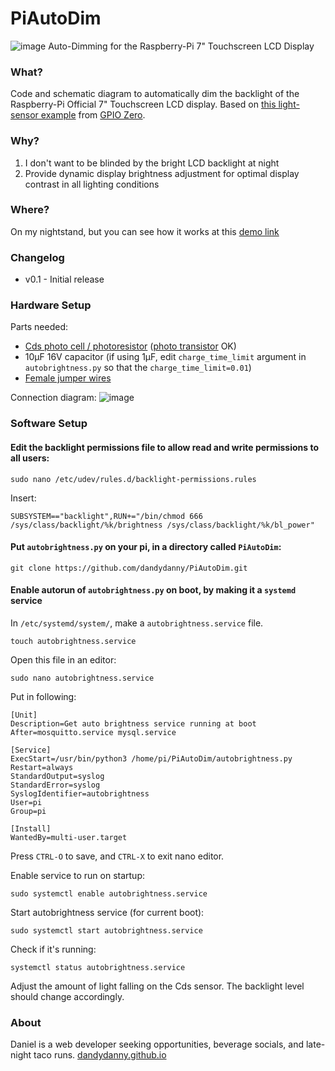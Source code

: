 # PiAutoDim
![image](https://github.com/dandydanny/PiAutoDim/blob/master/screenshot.gif)
Auto-Dimming for the Raspberry-Pi 7" Touchscreen LCD Display

### What?
Code and schematic diagram to automatically dim the backlight of the Raspberry-Pi Official 7" Touchscreen LCD display. Based on [this light-sensor example](https://gpiozero.readthedocs.io/en/stable/recipes.html#light-sensor) from [GPIO Zero](https://www.raspberrypi.org/blog/gpio-zero-a-friendly-python-api-for-physical-computing/).

### Why?
1. I don't want to be blinded by the bright LCD backlight at night
1. Provide dynamic display brightness adjustment for optimal display contrast in all lighting conditions

### Where?
On my nightstand, but you can see how it works at this [demo link](https://twitter.com/dandydanny/status/1020504279797379072)

### Changelog
* v0.1 - Initial release

### Hardware Setup
Parts needed:
* [Cds photo cell / photoresistor](https://www.adafruit.com/product/161) ([photo transistor](https://www.adafruit.com/product/2831) OK)
* 10µF 16V capacitor (if using 1µF, edit `charge_time_limit` argument in `autobrightness.py` so that the `charge_time_limit=0.01`)
* [Female jumper wires](https://www.adafruit.com/product/1951)

Connection diagram:
![image](https://github.com/dandydanny/PiAutoDim/blob/master/connection.png)

### Software Setup
#### Edit the backlight permissions file to allow read and write permissions to all users:

`sudo nano /etc/udev/rules.d/backlight-permissions.rules`

Insert:

`SUBSYSTEM=="backlight",RUN+="/bin/chmod 666 /sys/class/backlight/%k/brightness /sys/class/backlight/%k/bl_power"`

#### Put `autobrightness.py` on your pi, in a directory called `PiAutoDim`:

`git clone https://github.com/dandydanny/PiAutoDim.git`

#### Enable autorun of `autobrightness.py` on boot, by making it a `systemd` service

In `/etc/systemd/system/`, make a `autobrightness.service` file.

`touch autobrightness.service`

Open this file in an editor:

`sudo nano autobrightness.service`

Put in following:
```
[Unit]
Description=Get auto brightness service running at boot
After=mosquitto.service mysql.service

[Service]
ExecStart=/usr/bin/python3 /home/pi/PiAutoDim/autobrightness.py
Restart=always
StandardOutput=syslog
StandardError=syslog
SyslogIdentifier=autobrightness
User=pi
Group=pi

[Install]
WantedBy=multi-user.target
```

Press `CTRL-O` to save, and `CTRL-X` to exit nano editor.

Enable service to run on startup:

`sudo systemctl enable autobrightness.service`

Start autobrightness service (for current boot):

`sudo systemctl start autobrightness.service`

Check if it's running:

`systemctl status autobrightness.service`

Adjust the amount of light falling on the Cds sensor. The backlight level should change accordingly.

### About
Daniel is a web developer seeking opportunities, beverage socials, and late-night taco runs. [dandydanny.github.io](https://git.io/vxurG)
